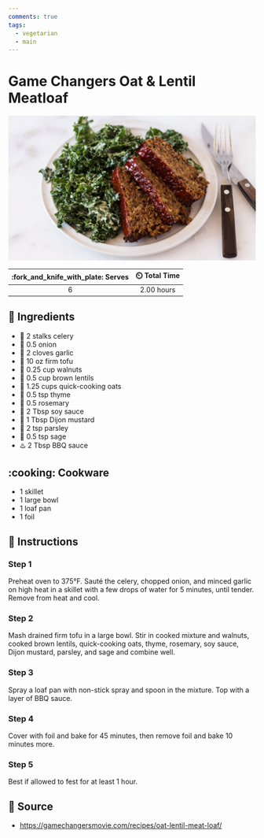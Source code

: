 ```yaml
---
comments: true
tags:
  - vegetarian
  - main
---
```

# Game Changers Oat & Lentil Meatloaf

![Game Changers Oat & Lentil Meatloaf](../assets/images/game-changers-oat-and-lentil-meatloaf.jpg)

| :fork_and_knife_with_plate: Serves | :timer_clock: Total Time |
|:----------------------------------:|:-----------------------: |
| 6 | 2.00 hours |

## :salt: Ingredients

- :leafy_green: 2 stalks celery
- :onion: 0.5 onion
- :garlic: 2 cloves garlic
- :butter: 10 oz firm tofu
- :chestnut: 0.25 cup walnuts
- :curry: 0.5 cup brown lentils
- :ear_of_rice: 1.25 cups quick-cooking oats
- :herb: 0.5 tsp thyme
- :herb: 0.5 rosemary
- :takeout_box: 2 Tbsp soy sauce
- :hotdog: 1 Tbsp Dijon mustard
- :herb: 2 tsp parsley
- :herb: 0.5 tsp sage
- :hotsprings: 2 Tbsp BBQ sauce

## :cooking: Cookware

- 1 skillet
- 1 large bowl
- 1 loaf pan
- 1 foil

## :pencil: Instructions

### Step 1

Preheat oven to 375°F. Sauté the celery, chopped onion, and minced garlic on high heat in a skillet with a few drops of
water for 5 minutes, until tender. Remove from heat and cool.

### Step 2

Mash drained firm tofu in a large bowl. Stir in cooked mixture and walnuts, cooked brown lentils, quick-cooking oats,
thyme, rosemary, soy sauce, Dijon mustard, parsley, and sage and combine well.

### Step 3

Spray a loaf pan with non-stick spray and spoon in the mixture. Top with a layer of BBQ sauce.

### Step 4

Cover with foil and bake for 45 minutes, then remove foil and bake 10 minutes more.

### Step 5

Best if allowed to fest for at least 1 hour.

## :link: Source

- <https://gamechangersmovie.com/recipes/oat-lentil-meat-loaf/>
